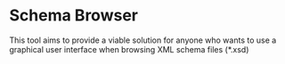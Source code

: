 # Schema Browser
This tool aims to provide a viable solution for anyone who wants to use a graphical user 
interface when browsing XML schema files (*.xsd)
